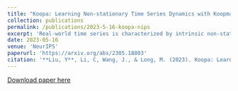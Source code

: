 ```yaml
---
title: "Koopa: Learning Non-stationary Time Series Dynamics with Koopman Predictors"
collection: publications
permalink: /publications/2023-5-16-koopa-nips
excerpt: 'Real-world time series is characterized by intrinsic non-stationarity that poses a principal challenge for deep forecasting models. While previous models suffer from complicated series variations induced by changing temporal distribution, we tackle non-stationary time series with modern Koopman theory that fundamentally considers the underlying time-variant dynamics. Inspired by Koopman theory of portraying complex dynamical systems, we disentangle time-variant and time-invariant components from intricate non-stationary series by Fourier Filter and design Koopman Predictor to advance respective dynamics forward. Technically, we propose Koopa as a novel Koopman forecaster composed of stackable blocks that learn hierarchical dynamics. Koopa seeks measurement functions for Koopman embedding and utilizes Koopman operators as linear portraits of implicit transition. To cope with time-variant dynamics that exhibits strong locality, Koopa calculates context-aware operators in the temporal neighborhood and is able to utilize incoming ground truth to scale up forecast horizon. Besides, by integrating Koopman Predictors into deep residual structure, we ravel out the binding reconstruction loss in previous Koopman forecasters and achieve end-to-end forecasting objective optimization. Compared with the state-of-the-art model, Koopa achieves competitive performance while saving **77.3%** training time and **76.0%** memory.'
date: 2023-05-16
venue: 'NeurIPS'
paperurl: 'https://arxiv.org/abs/2305.18803'
citation: '**Liu, Y**, Li, C, Wang, J., & Long, M. (2023). Koopa: Learning Non-stationary Time Series Dynamics with Koopman Predictors[J]. NeurIPS 2023.'
---
```



[Download paper here](https://arxiv.org/pdf/2305.18803.pdf)
